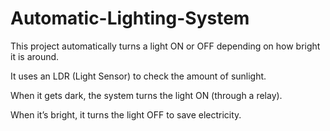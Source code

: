 # Automatic-Lighting-System

This project automatically turns a light ON or OFF depending on how bright it is around.

It uses an LDR (Light Sensor) to check the amount of sunlight.

When it gets dark, the system turns the light ON (through a relay).

When it’s bright, it turns the light OFF to save electricity.
